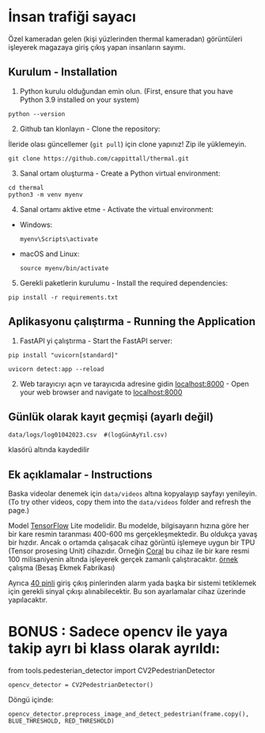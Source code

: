 # İnsan trafiği sayacı

Özel kameradan gelen (kişi yüzlerinden thermal kameradan) görüntüleri işleyerek magazaya giriş çıkış yapan insanların sayımı.

## Kurulum  - Installation

1. Python  kurulu olduğundan emin olun.  (First, ensure that you have Python 3.9 installed on your system)

```
python --version
```

2. Github tan klonlayın - Clone the repository:

İleride olası güncellemer (`git pull`) için clone yapınız! Zip ile yüklemeyin. 
```
git clone https://github.com/cappittall/thermal.git
```




3. Sanal ortam oluşturma - Create a Python virtual environment:

```
cd thermal
python3 -m venv myenv
```


4. Sanal ortamı aktive etme - Activate the virtual environment:

- Windows:

  ```
  myenv\Scripts\activate
  ```

- macOS and Linux:

  ```
  source myenv/bin/activate
  ```

5. Gerekli paketlerin kurulumu - Install the required dependencies:

```
pip install -r requirements.txt
```



## Aplikasyonu çalıştırma - Running the Application

1. FastAPI yi çalıştırma - Start the FastAPI server:

```
pip install "uvicorn[standard]"

uvicorn detect:app --reload
```

2. Web tarayıcıyı açın ve tarayıcıda adresine gidin [localhost:8000](http://localhost:8000) -  Open your web browser and navigate to [localhost:8000](http://localhost:8000) 

## Günlük olarak kayıt geçmişi (ayarlı değil)
```
data/logs/log01042023.csv  #(logGünAyYıl.csv)
```
klasörü altında kaydedilir

## Ek açıklamalar - Instructions

Baska videolar denemek için `data/videos` altına kopyalayıp sayfayı yenileyin.
(To try other videos, copy them into the `data/videos` folder and refresh the page.)

Model [TensorFlow](https://www.tensorflow.org/lite) Lite modelidir. Bu modelde, bilgisayarın hızına göre her bir kare resmin taranması 400-600 ms gerçekleşmektedir. Bu oldukça yavaş bir hızdır. Ancak o ortamda çalışacak cihaz görüntü işlemeye uygun bir TPU (Tensor prosesing Unit) cihazıdır.
Örneğin [Coral](https://coral.ai/products/#prototyping-products) bu cihaz ile bir kare resmi
100 milisaniyenin altında işleyerek gerçek zamanlı çalıştıracaktır. [örnek](https://www.youtube.com/watch?v=uXgXhxCrrxg) çalışma (Besaş Ekmek Fabrikası)

Ayrıca [40 pinli](https://coral.ai/docs/dev-board/datasheet/) giriş çıkış pinlerinden alarm yada başka bir sistemi tetiklemek için gerekli sinyal çıkışı alınabilecektir. Bu son ayarlamalar cihaz üzerinde yapılacaktır. 


# BONUS : Sadece opencv ile yaya takip ayrı bi klass olarak ayrıldı:

from tools.pedesterian_detector import CV2PedestrianDetector

```
opencv_detector = CV2PedestrianDetector()
```

Döngü içinde:

```
opencv_detector.preprocess_image_and_detect_pedestrian(frame.copy(), BLUE_THRESHOLD, RED_THRESHOLD)
```